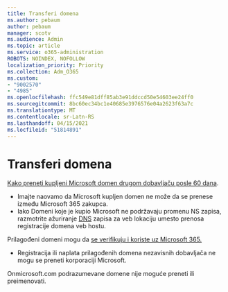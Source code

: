 ```yaml
---
title: Transferi domena
ms.author: pebaum
author: pebaum
manager: scotv
ms.audience: Admin
ms.topic: article
ms.service: o365-administration
ROBOTS: NOINDEX, NOFOLLOW
localization_priority: Priority
ms.collection: Adm_O365
ms.custom:
- "9002570"
- "4985"
ms.openlocfilehash: ffc549e81dff85ab3e91ddccd50e54603ee24ff0
ms.sourcegitcommit: 8bc60ec34bc1e40685e3976576e04a2623f63a7c
ms.translationtype: MT
ms.contentlocale: sr-Latn-RS
ms.lasthandoff: 04/15/2021
ms.locfileid: "51814891"
---
```

# <a name="domain-transfers"></a>Transferi domena

[Kako preneti kupljeni Microsoft domen drugom dobavljaču posle 60 dana](https://docs.microsoft.com/microsoft-365/admin/get-help-with-domains/transfer-a-domain-from-microsoft-to-another-host).

- Imajte naovamo da Microsoft kupljen domen ne može da se prenese između Microsoft 365 zakupca.
- Iako Domeni koje je kupio Microsoft ne podržavaju promenu NS zapisa, razmotrite ažuriranje [DNS](https://docs.microsoft.com/microsoft-365/admin/dns/update-dns-records-to-retain-current-hosting-provider?view=o365-worldwide) zapisa za veb lokaciju umesto prenosa registracije domena veb hostu.

Prilagođeni domeni mogu da [se verifikuju i koriste uz Microsoft 365.](https://docs.microsoft.com/microsoft-365/admin/setup/add-domain?view=o365-worldwide)

- Registracija ili naplata prilagođenih domena nezavisnih dobavljača ne mogu se preneti korporaciji Microsoft.

Onmicrosoft.com podrazumevane domene nije moguće preneti ili preimenovati.
